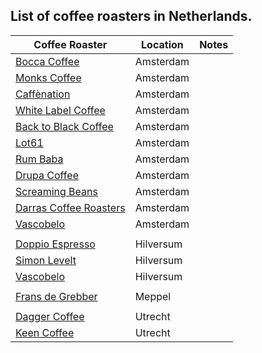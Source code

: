 ## List of coffee roasters in Netherlands. 

Coffee Roaster | Location | Notes
-------------- | -------- | ------
[Bocca Coffee](https://www.bocca.nl/) | Amsterdam | 
[Monks Coffee](https://monkscoffee.nl) | Amsterdam | 
[Caffènation](https://caffenation.be/) | Amsterdam |
[White Label Coffee](https://whitelabelcoffee.nl/) | Amsterdam |
[Back to Black Coffee](https://backtoblackcoffee.nl/)  | Amsterdam |
[Lot61](https://lotsixtyone.com/) | Amsterdam |
[Rum Baba](https://www.rumbaba.nl/) | Amsterdam |
[Drupa Coffee](http://www.drupacoffee.com/) | Amsterdam |
[Screaming Beans](https://screamingbeans.nl/en/) | Amsterdam |
[Darras Coffee Roasters](https://darrascoffeeroasters.nl/) | Amsterdam |
[Vascobelo](https://www.vascobelo.be/) | Amsterdam |
 | | 
[Doppio Espresso](https://www.doppio-espresso.nl/shop/) | Hilversum |
[Simon Levelt](https://www.simonlevelt.nl/) | Hilversum |
[Vascobelo](https://www.vascobelo.be/) | Hilversum |
 | | 
[Frans de Grebber](https://fransdegrebber.nl/) | Meppel |
 | | 
[Dagger Coffee](https://daggercoffee.nl/) | Utrecht |
[Keen Coffee](https://keencoffee.com/) | Utrecht |
